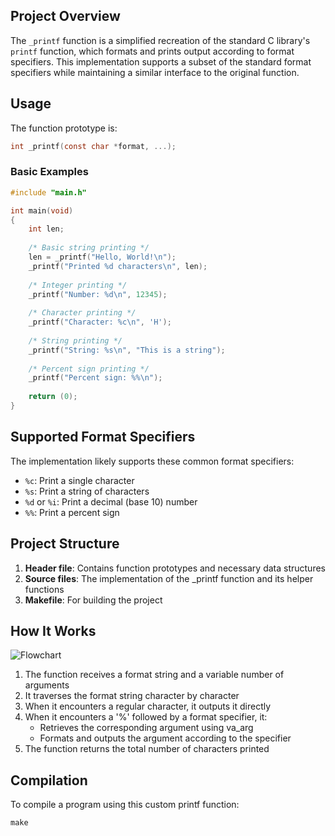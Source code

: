 ## Project Overview

The `_printf` function is a simplified recreation of the standard C library's `printf` function, which formats and prints output according to format specifiers. This implementation supports a subset of the standard format specifiers while maintaining a similar interface to the original function.

## Usage

The function prototype is:

```c
int _printf(const char *format, ...);
```

### Basic Examples

```c
#include "main.h"

int main(void)
{
    int len;
    
    /* Basic string printing */
    len = _printf("Hello, World!\n");
    _printf("Printed %d characters\n", len);
    
    /* Integer printing */
    _printf("Number: %d\n", 12345);
    
    /* Character printing */
    _printf("Character: %c\n", 'H');
    
    /* String printing */
    _printf("String: %s\n", "This is a string");
    
    /* Percent sign printing */
    _printf("Percent sign: %%\n");
    
    return (0);
}
```

## Supported Format Specifiers

The implementation likely supports these common format specifiers:

- `%c`: Print a single character
- `%s`: Print a string of characters
- `%d` or `%i`: Print a decimal (base 10) number
- `%%`: Print a percent sign

## Project Structure

1. **Header file**: Contains function prototypes and necessary data structures
2. **Source files**: The implementation of the _printf function and its helper functions
3. **Makefile**: For building the project

## How It Works

![Flowchart](https://raw.githubusercontent.com/unixpup/holbertonschool-printf/refs/heads/main/printf_flowchart.png)

1. The function receives a format string and a variable number of arguments
2. It traverses the format string character by character
3. When it encounters a regular character, it outputs it directly
4. When it encounters a '%' followed by a format specifier, it:
   - Retrieves the corresponding argument using va_arg
   - Formats and outputs the argument according to the specifier
5. The function returns the total number of characters printed

## Compilation

To compile a program using this custom printf function:

```
make
```

